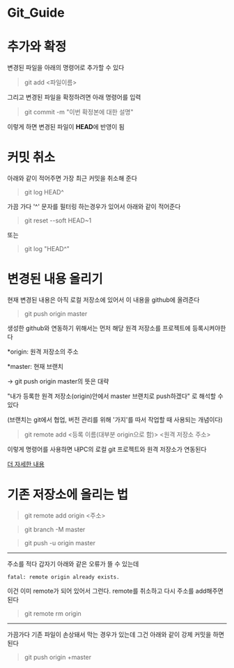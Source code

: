 # Git_Guide


# 추가와 확정
변경된 파일을 아래의 명령어로 추가할 수 있다

> git add <파일이름>

그리고 변경된 파일을 확정하려면 아래 명령어를 입력

> git commit -m "이번 확정본에 대한 설명"

이렇게 하면 변경된 파일이 <strong>HEAD</strong>에 반영이 됨

# 커밋 취소

아래와 같이 적어주면 가장 최근 커밋을 취소해 준다

> git log HEAD^

가끔 가다 '^' 문자를 필터링 하는경우가 있어서 아래와 같이 적어준다

> git reset --soft HEAD~1

또는

> git log "HEAD^"

# 변경된 내용 올리기

현재 변경된 내용은 아직 로컬 저장소에 있어서
이 내용을 github에 올려준다

> git push origin master

생성한 github와 연동하기 위해서는 먼저 해당 원격 저장소를 프로젝트에 등록시켜야한다

*origin: 원격 저장소의 주소

*master: 현재 브랜치

→ git push origin master의 뜻은 대략

"내가 등록한 원격 저장소(origin)안에서 master 브랜치로 push하겠다" 로 해석할 수 있다

(브랜치는 git에서 협업, 버전 관리를 위해 '가지'를 따서 작업할 때 사용되는 개념이다)

> git remote add <등록 이름(대부분 origin으로 함)> <원격 저장소 주소>

이렇게 명령어를 사용하면 내PC의 로컬 git 프로젝트와 원격 저장소가 연동된다

[더 자세한 내용](https://rogerdudler.github.io/git-guide/index.ko.html)

# 기존 저장소에 올리는 법

> git remote add origin <주소>

> git branch -M master

> git push -u origin master

---
주소를 적다 갑자기 아래와 같은 오류가 뜰 수 있는데

```
fatal: remote origin already exists.
```

이건 이미 remote가 되어 있어서 그런다.
remote를 취소하고 다시 주소를 add해주면 된다

> git remote rm origin

---
가끔가다 기존 파일이 손상돼서 막는 경우가 있는데
그건 아래와 같이 강제 커밋을 하면 된다

> git push origin +master

